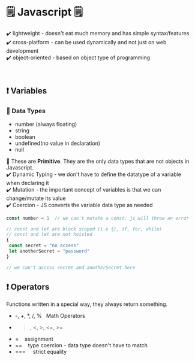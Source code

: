 # 🗒️ Javascript 🗒️

✔️ lightweight - doesn't eat much memory and has simple syntax/features<br>
✔️ cross-platform - can be used dynamically and not just on web development<br>
✔️ object-oriented - based on object type of programming<br>

<br>

## ❗ Variables

### 🔔 Data Types
- number (always floating)<br>
- string<br>
- boolean<br>
- undefined(no value in declaration)<br>
- null<br>  

🔆 These are <strong>Primitive</strong>. They are the only data types that are not objects in Javascript.<br>
✔️ Dynamic Typing - we don't have to define the datatype of a variable when declaring it<br>
✔️ Mutation - the important concept of variables is that we can change/mutate its value<br>
✔️ Coercion - JS converts the variable data type as needed<br>

```javascript
const number = 1  // we can't mutate a const, js will throw an error

// const and let are block scoped (i.e {}, if, for, while)
// const and let are not hoisted
{
 const secret = "no access"
 let anotherSecret = "password"
}

// we can't access secret and anotherSecret here
```

## ❗ Operators

Functions written in a special way, they always return something.
- -, +, *, /, %   &nbsp; Math Operators
- >, <, >, <=, >= 
- = &nbsp; &nbsp;assignment
- == &nbsp; &nbsp;type coercion - data type doesn't have to match
- === &nbsp; &nbsp; strict equality 

